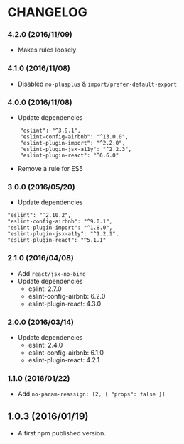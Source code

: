 # CHANGELOG

### 4.2.0 (2016/11/09)

* Makes rules loosely

### 4.1.0 (2016/11/08)

* Disabled `no-plusplus` & `import/prefer-default-export`

### 4.0.0 (2016/11/08)

* Update dependencies

```
    "eslint": "^3.9.1",
    "eslint-config-airbnb": "^13.0.0",
    "eslint-plugin-import": "^2.2.0",
    "eslint-plugin-jsx-a11y": "^2.2.3",
    "eslint-plugin-react": "^6.6.0"
```

* Remove a rule for ES5

### 3.0.0 (2016/05/20)

* Update dependencies

```
"eslint": "^2.10.2",
"eslint-config-airbnb": "^9.0.1",
"eslint-plugin-import": "^1.8.0",
"eslint-plugin-jsx-a11y": "^1.2.1",
"eslint-plugin-react": "^5.1.1"
```

### 2.1.0 (2016/04/08)

* Add `react/jsx-no-bind`
* Update dependencies
  * eslint: 2.7.0
  * eslint-config-airbnb: 6.2.0
  * eslint-plugin-react: 4.3.0

### 2.0.0 (2016/03/14)

* Update dependencies
  * eslint: 2.4.0
  * eslint-config-airbnb: 6.1.0
  * eslint-plugin-react: 4.2.1

### 1.1.0 (2016/01/22)

* Add `no-param-reassign: [2, { "props": false }]`

## 1.0.3 (2016/01/19)

* A first npm published version.
